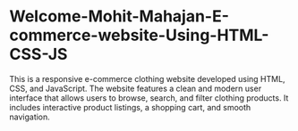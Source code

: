 # Welcome-Mohit-Mahajan-E-commerce-website-Using-HTML-CSS-JS
This is a responsive e-commerce clothing website developed using HTML, CSS, and JavaScript. The website features a clean and modern user interface that allows users to browse, search, and filter clothing products. It includes interactive product listings, a shopping cart, and smooth navigation. 
